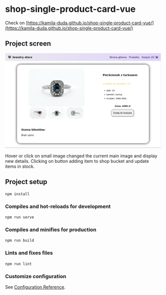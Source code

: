 # shop-single-product-card-vue

Check on [https://kamila-duda.github.io/shop-single-product-card-vue/](https://kamila-duda.github.io/shop-single-product-card-vue/)

## Project screen
<img src="https://github.com/kamila-duda/kamila-duda/blob/master/vueShop.PNG?raw=true" alt="project screen">

Hover or click on small image changed the current main image and display new details.
Clicking on button adding item to shop bucket and update items in stock.

## Project setup
```
npm install
```

### Compiles and hot-reloads for development
```
npm run serve
```

### Compiles and minifies for production
```
npm run build
```

### Lints and fixes files
```
npm run lint
```

### Customize configuration
See [Configuration Reference](https://cli.vuejs.org/config/).
